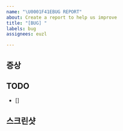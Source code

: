 ```yaml
---
name: "\U0001F41EBUG REPORT"
about: Create a report to help us improve
title: "[BUG] "
labels: bug
assignees: euzl

---
```


## 증상

## TODO
- [] 

## 스크린샷
